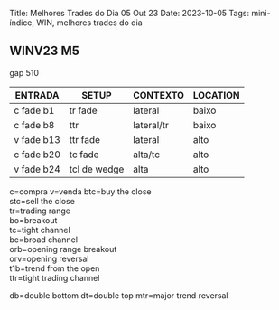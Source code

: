 Title: Melhores Trades do Dia 05 Out 23
Date: 2023-10-05
Tags: mini-índice, WIN, melhores trades do dia

## WINV23 M5  

gap 510  


| ENTRADA | SETUP | CONTEXTO | LOCATION |
| ----- | ----- | ----- | ----- |
| c fade b1 |tr fade | lateral | baixo |
| c fade b8 | ttr | lateral/tr | baixo |
| v fade b13 | ttr fade | lateral | alto |
| c fade b20 | tc fade | alta/tc | alto |
| v fade b24 | tcl de wedge | alta | alto |



c=compra
v=venda
btc=buy the close  
stc=sell the close  
tr=trading range  
bo=breakout  
tc=tight channel  
bc=broad channel  
orb=opening range breakout  
orv=opening reversal  
t1b=trend from the open  
ttr=tight trading channel  

db=double bottom
dt=double top
mtr=major trend reversal
